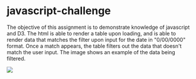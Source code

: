 # javascript-challenge

The objective of this assignment is to demonstrate knowledge of javascript and D3. The html is able to render a table upon loading, and is able to render data that matches the filter upon input for the date in "0/00/0000" format. Once a match appears, the table filters out the data that doesn't match the user input. The image shows an example of the data being filtered.

<img src = "UFO-level-1/images/UFO-sightings.png">